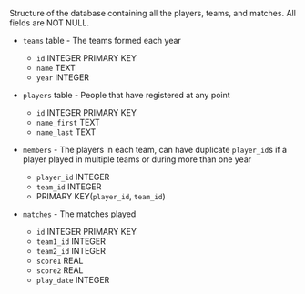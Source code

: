 Structure of the database containing all the players, teams, and matches.
All fields are NOT NULL.

- `teams` table - The teams formed each year
	- `id` INTEGER PRIMARY KEY
	- `name` TEXT
	- `year` INTEGER

- `players` table - People that have registered at any point
	- `id` INTEGER PRIMARY KEY
	- `name_first` TEXT
	- `name_last` TEXT

- `members` - The players in each team, can have duplicate `player_id`s if a player played in multiple teams or during more than one year
	- `player_id` INTEGER
	- `team_id` INTEGER
	- PRIMARY KEY(`player_id`, `team_id`)

- `matches` - The matches played
	- `id` INTEGER PRIMARY KEY
	- `team1_id` INTEGER
	- `team2_id` INTEGER
	- `score1` REAL
	- `score2` REAL
	- `play_date` INTEGER

